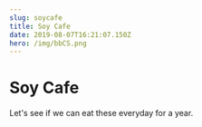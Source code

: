 ```yaml
---
slug: soycafe
title: Soy Cafe
date: 2019-08-07T16:21:07.150Z
hero: /img/bbCS.png
---
```

# Soy Cafe
Let's see if we can eat these everyday for a year.
